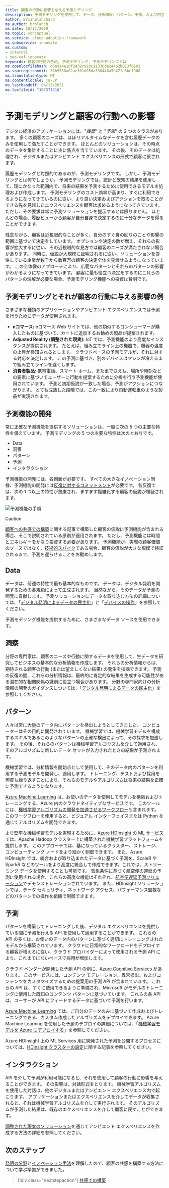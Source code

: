 ```yaml
---
title: 顧客の行動に影響を与える予測モデリング
description: 予測モデリングを使用して、データ、分析情報、パターン、予測、および相互作用によって予測機能を開発します。
author: BrianBlanchard
ms.author: brblanch
ms.date: 10/17/2019
ms.topic: conceptual
ms.service: cloud-adoption-framework
ms.subservice: innovate
ms.custom:
- internal
- seo-caf-innovate
keywords: 顧客の行動の予測, 予測モデリング, 予測モデリングとは
ms.openlocfilehash: d5a914e18f2a39c918c11330da24462b013f6102
ms.sourcegitcommit: 37b9560a02ae301d05da338446a5d47fa3bc1908
ms.translationtype: HT
ms.contentlocale: ja-JP
ms.lasthandoff: 04/13/2021
ms.locfileid: "107371516"
---
```

# <a name="predictive-modeling-and-influencing-customer-behavior"></a>予測モデリングと顧客の行動への影響

デジタル経済のアプリケーションには、"*履歴*" と "*予測*" の 2 つのクラスがあります。 多くの顧客のニーズは、ほぼリアルタイムなデータを含む履歴データのみを使用して満たすことができます。 ほとんどのソリューションは、その時点のデータを集計することに主に焦点を当てています。 その後、そのデータは処理され、デジタルまたはアンビエント エクスペリエンスの形式で顧客に戻されます。

履歴モデリングと対照的であるのが、予測モデリングです。 しかし、予測モデリングとは何でしょうか。 予測モデリングでは、統計と既知の結果を使用して、理にかなった範囲内で、将来の結果を予測するために使用できるモデルを処理および作成します。 予測モデリングのコスト効率が高まり、すぐに利用できるようになってきているのに従い、より良い決定およびアクションを取ることができる先を見越したエクスペリエンスを顧客は求めるようになってきています。 ただし、その要求は常に予測ソリューションを提示するとは限りません。 ほとんどの場合、履歴ビューから顧客が自分自身で決定するのに十分なデータを得ることができます。

残念ながら、顧客は近視眼的なことが多く、自分のすぐ身の回りのことや影響の範囲に基づいて決定をしています。 オプションや決定の数が増え、それらの影響が拡大するに従い、その近視眼的な見方では顧客のニーズが満たされない場合があります。 同時に、仮説が大規模に証明されるに従い、ソリューションを提供している企業が数千から数百万の顧客の決定全体を見渡せるようになっています。 この全体像のアプローチにより、広範なパターンとそれらのパターンの影響がわかるようになってきています。 顧客に最も役立つ決定をするのにこれらのパターンの理解が必要な場合、予測モデリング機能への投資は賢明です。

## <a name="examples-of-predictive-modeling-and-how-it-influences-customer-behavior"></a>予測モデリングとそれが顧客の行動に与える影響の例

さまざまな種類のアプリケーションやアンビエント エクスペリエンスでは予測を行うためにデータが使用されます。

- **eコマース:** eコマース Web サイトでは、他の類似するコンシューマーが購入したものに基づいて、カートに追加するお勧めの製品が提案されます。
- **Adjusted Reality (調整された現実):** IoT では、予測機能のより高度なインスタンスが提供されます。 たとえば、組み立てライン上の機器で、機器の温度の上昇が検知されるとします。 クラウドベースの予測モデルが、それに対する対応を決定します。 この予測に基づき、別のデバイスはマシンが冷えるまで組み立てラインを遅くします。
- **消費者製品:** 携帯電話、スマート ホーム、また車でさえも、場所や時刻などの要素に基づいてユーザーに行動を提案するために分析を行う予測機能が使用されています。 予測と初期仮説が一致した場合、予測がアクションにつながります。 とても成熟した段階では、この一致により自動運転車のような製品が実現されます。

## <a name="develop-predictive-capabilities"></a>予測機能の開発

常に正確な予測機能を提供するソリューションは、一般に次の 5 つの主要な特性を備えています。 予測モデリングの 5 つの主要な特性は次のとおりです。

- Data
- 洞察
- パターン
- 予測
- インタラクション

予測機能の開発には、各側面が必要です。 すべての大きなイノベーション同様、予測機能の開発には[反復に対するコミットメント](./index.md#commitment-to-iteration)が必要です。 各反復では、次の 1 つ以上の特性が熟慮され、ますます複雑化する顧客の仮説が検証されます。

![予測機能の手順](../../_images/innovate/predict-and-influence.png)

> [!CAUTION]
> [顧客への共感での構築](./build.md)に関する記事で構築した顧客の仮説に予測機能が含まれる場合、そこで説明されている原則が適用されます。 ただし、予測機能には時間とエネルギーをかなり投資する必要があります。 予測機能が、実際の顧客価値のソースではなく、[技術的スパイク](./build.md#reduce-complexity-and-delay-technical-spikes)である場合、顧客の仮説が大きな規模で検証されるまで、予測を遅らせることをお勧めします。

## <a name="data"></a>Data

データは、前述の特性で最も基本的なものです。 データは、デジタル発明を開発するための各規範によって生成されます。 当然ながら、そのデータが予測の開発に貢献します。 予測ソリューションにデータを取り込む方法の詳細については、「[デジタル発明によるデータの民主化](./data.md)」と「[デバイスの操作](./devices.md)」を参照してください。

予測モデリング機能を提供するために、さまざまなデータ ソースを使用できます。

## <a name="insights"></a>洞察

分野の専門家は、顧客のニーズや行動に関するデータを使用して、生データを研究してビジネスの基本的な分析情報を作成します。 それらの分析情報からは、期待される顧客の行動 (または望ましくない結果) の発生を指摘できます。 予測の反復の間、これらの分析情報は、最終的に肯定的な結果を生成する可能性がある潜在的な相関関係の識別に役立つ場合があります。 分野の専門家向けの分析情報の開発のガイダンスについては、「[デジタル発明によるデータの民主化](./data.md)」を参照してください。

## <a name="patterns"></a>パターン

人々は常に大量のデータ内にパターンを検出しようとしてきました。 コンピューターはその目的に開発されています。 機械学習では、機械学習モデルを構成するスキルであるこのようなパターンの正確な検出によって、その探求を加速します。 その後、それらのパターンは機械学習アルゴリズムを介して適用され、そのアルゴリズムに新しいデータ セットが入力されたときの結果が予測されます。

機械学習では、分析情報を開始点として使用して、そのデータ内のパターンを利用する予測モデルを開発し、適用します。 トレーニング、テストおよび採用を何度も繰り返すことにより、それらのモデルやアルゴリズムは将来の結果を正確に予測できるようになります。

[Azure Machine Learning](/azure/machine-learning/overview-what-is-azure-ml) は、お使いのデータを使用してモデルを構築およびトレーニングする、Azure 内のクラウドネイティブなサービスです。 このツールには、[機械学習アルゴリズムの開発を加速させるワークフロー](/azure/machine-learning/concept-azure-machine-learning-architecture)も含まれます。 このワークフローを使用すると、ビジュアル インターフェイスまたは Python を通じてアルゴリズムを開発できます。

より堅牢な機械学習モデルを実現するために、[Azure HDInsight の ML サービス](/azure/hdinsight/r-server/r-server-overview)では、Apache Hadoop クラスター上に構築された機械学習プラットフォームを提供します。 このアプローチでは、基になっているクラスター、ストレージ、コンピューティング ノードをより細かく制御できます。 また、Azure HDInsight では、統合および取り込まれたデータに基づく予測を、ScaleR や SparkR などのツールをより高度に統合して作成できます。これでは、ストリーミング データを使用することも可能です。 気象条件に基づく航空便の遅延の予測に使用される場合、これらの高度な機能はそれぞれ、[航空便遅延予測ソリューション](/azure/hdinsight/hdinsight-hadoop-r-scaler-sparkr)でデモンストレーションされています。 また、HDInsight ソリューションでは、データ セキュリティ、ネットワーク アクセス、パフォーマンス監視などのパターンでの操作を組織で制御できます。

## <a name="predictions"></a>予測

パターンを構築してトレーニングした後、デジタル エクスペリエンスを提供している間に予測を行える API を使用して適用することができます。 これらの API の多くは、お使いのデータ内のパターンに基づく適切にトレーニングされたモデルから構築されています。 クラウドに日常的なワークロードをデプロイする顧客が増えるに従い、クラウド プロバイダーによって使用される予測 API により、これまでにないペースで採用が増加します。

クラウド ベンダーが開発した予測 API の例に、[Azure Cognitive Services](/azure/cognitive-services/) があります。 このサービスには、コンテンツ モデレーション、異常検出、およびコンテンツをカスタマイズするための提案用の予測 API が含まれています。 これらの API は、すぐに使用できるように準備され、Microsoft がモデルのトレーニングに使用した既知のコンテンツ パターンに基づいています。 これらの各 API は、ユーザーが API にフィードするデータに基づいて予測を行います。

[Azure Machine Learning](/azure/machine-learning/) では、ご自分のデータのみに基づいて作成およびトレーニングできる、カスタム作成したアルゴリズムをデプロイできます。 Azure Machine Learning を使用した予測のデプロイの詳細については、「[機械学習モデルを Azure にデプロイする](/azure/machine-learning/how-to-deploy-and-where)」を参照してください。

Azure HDInsight 上の ML Services 用に開発された予測を公開するプロセスについては、[HDInsight クラスターの設定](/azure/hdinsight/hdinsight-hadoop-provision-linux-clusters)に関する記事を参照してください。

## <a name="interactions"></a>インタラクション

API を介して予測が利用可能になると、それを使用して顧客の行動に影響を与えることができます。 その影響は、対話形式をとります。 機械学習アルゴリズムを使用した対話は、他のデジタルまたはアンビエント エクスペリエンス内で起こります。 アプリケーションまたはエクスペリエンスを介してデータが収集されると、それは機械学習アルゴリズムを介して実行されます。 そのアルゴリズムが予測した結果は、既存のエクスペリエンスを介して顧客に戻すことができます。

[調整された現実のソリューション](./devices.md#adjusted-reality)を通じてアンビエント エクスペリエンスを作成する方法の詳細を参照してください。

## <a name="next-steps"></a>次のステップ

[発明の分野](./invention.md)と[イノベーション手法](./index.md)を理解したので、顧客の共感を構築する方法について学ぶ準備ができました。

> [!div class="nextstepaction"]
> [共感での構築](./build.md)
